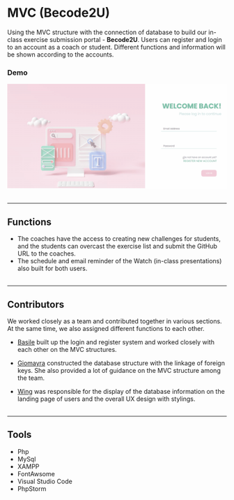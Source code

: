 # MVC (Becode2U)
Using the MVC structure with the connection of database to build our in-class exercise submission portal - **Becode2U**. 
Users can register and login to an account as a coach or student. Different functions and information will be shown according to the accounts. 

### Demo


![Demo](becode2u_demo.gif)
<br><br>

---

## Functions


- The coaches have the access to creating new challenges for students, and the students can overcast the exercise list and submit the GitHub URL to the coaches. 
- The schedule and email reminder of the Watch (in-class presentations) also built for both users.
<br><br>
---
## Contributors

We worked closely as a team and contributed together in various sections. At the same time, we also assigned different functions to each other. 

- [Basile](https://github.com/basileLeroy) built up the login and register system and worked closely with each other on the MVC structures.

- [Giomayra](https://github.com/grb-ds) constructed the database structure with the linkage of foreign keys. She also provided a lot of guidance on the MVC structure among the team.

- [Wing](https://github.com/chevtong) was responsible for the display of the database information on the landing page of users and the overall UX design with stylings. 
<br><br>

---
## Tools


- Php
- MySql
- XAMPP
- FontAwsome
- Visual Studio Code 
- PhpStorm
